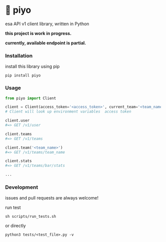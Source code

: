 # 🐣 piyo
esa API v1 client library, written in Python

**this project is work in progress.**

**currently,  available endpoint is partial.**

### Installation

install this library using pip
``` shell
pip install piyo
```

### Usage

``` python
from piyo import Client

client = Client(access_token='<access_token>', current_team='<team_name>')
# Client will look up environment variables  access token

client.user
#=> GET /v1/user

client.teams
#=> GET /v1/teams

client.team('<team_name>')
#=> GET /v1/teams/team_name

client.stats
#=> GET /v1/teams/bar/stats

...

```

### Development

issues and pull requests are always welcome!

run test

``` shell
sh scripts/run_tests.sh
```
or directly
``` shell
python3 tests/<test_file>.py -v
```